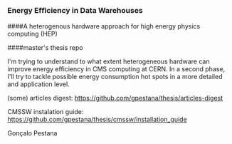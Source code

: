 ### Energy Eﬃciency in Data Warehouses
####A heterogenous hardware approach for high energy physics computing (HEP)


####master's thesis repo

I'm trying to understand to what extent heterogeneous hardware can improve energy efficiency in CMS computing at CERN. In a second phase, I'll try to tackle possible energy consumption hot spots in a more detailed and application level.


(some) articles digest: https://github.com/gpestana/thesis/articles-digest

CMSSW instalation guide: https://github.com/gpestana/thesis/cmssw/installation_guide


Gonçalo Pestana	

